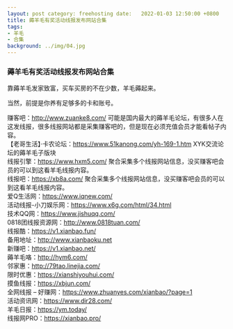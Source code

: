 ```yaml
---
layout: post category: freehosting date:   2022-01-03 12:50:00 +0800
title: 薅羊毛有奖活动线报发布网站合集
tags:
- 羊毛
- 合集
background: ../img/04.jpg
---
```


### 薅羊毛有奖活动线报发布网站合集


靠薅羊毛发家致富，买车买房的不在少数，羊毛薅起来。<br>

当然，前提是你养有足够多的卡和账号。<br>

赚客吧：http://www.zuanke8.com/ 可能是国内最大的薅羊毛论坛，有很多人在这发线报，很多线报网站都是采集赚客吧的，但是现在必须充值会员才能看帖子内容。<br>
【老哥生活】·卡农论坛：https://www.51kanong.com/yh-169-1.htm XYK交流论坛的薅羊毛子版块<br>
线报引擎：https://www.hxm5.com/ 聚合采集多个线报网站信息，没买赚客吧会员的可以到这看羊毛线报内容。<br>
线报吧：https://xb8a.com/ 聚合采集多个线报网站信息，没买赚客吧会员的可以到这看羊毛线报内容。<br>
爱Q生活网：https://www.iqnew.com/<br>
活动线报-小刀娱乐网：https://www.x6g.com/html/34.html<br>
技术QQ网：https://www.jishuqq.com/<br>
0818团线报资源网：http://www.0818tuan.com/<br>
线报酷：https://v1.xianbao.fun/<br>
备用地址：http://www.xianbaoku.net<br>
新赚吧：https://v1.xianbao.net/<br>
薅羊毛咯：http://hym6.com/<br>
邻家惠：http://79tao.linejia.com/<br>
限时优惠：https://xianshiyouhui.com/<br>
摸鱼线报：https://xbjun.com/<br>
全网线报 – 好赚网：https://www.zhuanyes.com/xianbao/?page=1<br>
活动资讯网：https://www.dir28.com/<br>
羊毛日报：https://ym.today/<br>
线报网PRO：https://xianbao.pro/<br>